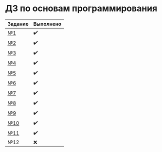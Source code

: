# ДЗ по основам программирования

| Задание | Выполнено |
| - | - |
| [№1](tasks/1.jl) | ✔️ |
| [№2](tasks/2.jl) | ✔️ |
| [№3](tasks/3.jl) | ✔️ |
| [№4](tasks/4.jl) | ✔️ |
| [№5](tasks/5.jl) | ✔️ |
| [№6](tasks/6.jl) | ✔️ |
| [№7](tasks/7.jl) | ✔️ |
| [№8](tasks/8.jl) | ✔️ |
| [№9](tasks/9.jl) | ✔️ |
| [№10](tasks/10.jl) | ✔️ |
| [№11](tasks/11.jl) | ✔️ |
| №12 | ❌ |

